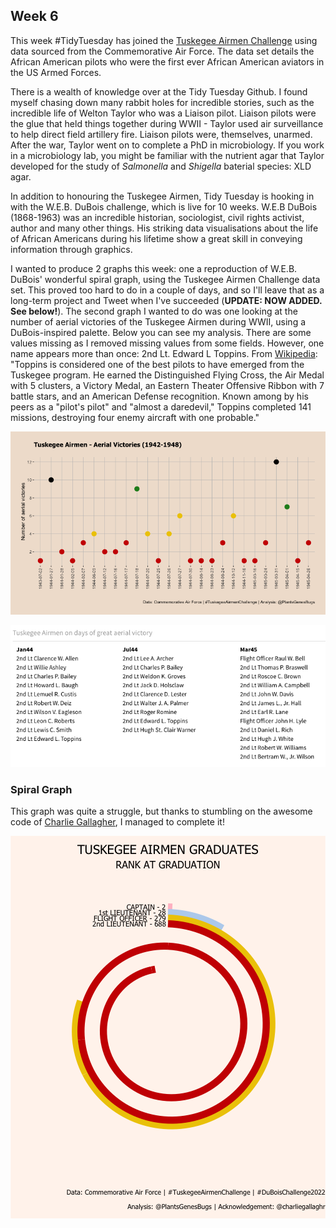 ## Week 6

This week #TidyTuesday has joined the [Tuskegee Airmen Challenge](https://github.com/lang1023/Tuskegee-Airman-Challenge/blob/main/Tuskegee%20Airmen%20Challenge.xlsx) using data sourced from the Commemorative Air Force. The data set details the African American pilots who were the first ever African American aviators in the US Armed Forces.

There is a wealth of knowledge over at the Tidy Tuesday Github. I found myself chasing down many rabbit holes for incredible stories, such as the incredible life of Welton Taylor who was a Liaison pilot. Liaison pilots were the glue that held things together during WWII - Taylor used air surveillance to help direct field artillery fire. Liaison pilots were, themselves, unarmed. After the war, Taylor went on to complete a PhD in microbiology. If you work in a microbiology lab, you might be familiar with the nutrient agar that Taylor developed for the study of *Salmonella* and *Shigella* baterial species: XLD agar.

In addition to honouring the Tuskegee Airmen, Tidy Tuesday is hooking in with the W.E.B. DuBois challenge, which is live for 10 weeks. W.E.B DuBois (1868-1963) was an incredible historian, sociologist, civil rights activist, author and many other things. His striking data visualisations about the life of African Americans during his lifetime show a great skill in conveying information through graphics.

I wanted to produce 2 graphs this week: one a reproduction of W.E.B. DuBois' wonderful spiral graph, using the Tuskegee Airmen Challenge data set. This proved too hard to do in a couple of days, and so I'll leave that as a long-term project and Tweet when I've succeeded (**UPDATE: NOW ADDED. See below!**). The second graph I wanted to do was one looking at the number of aerial victories of the Tuskegee Airmen during WWII, using a DuBois-inspired palette. Below you can see my analysis. There are some values missing as I removed missing values from some fields. However, one name appears more than once: 2nd Lt. Edward L Toppins. From [Wikipedia](https://en.wikipedia.org/wiki/Edward_L._Toppins): "Toppins is considered one of the best pilots to have emerged from the Tuskegee program. He earned the Distinguished Flying Cross, the Air Medal with 5 clusters, a Victory Medal, an Eastern Theater Offensive Ribbon with 7 battle stars, and an American Defense recognition. Known among by his peers as a "pilot's pilot" and "almost a daredevil," Toppins completed 141 missions, destroying four enemy aircraft with one probable."

![Scatter plot showing dates between July 1943 and April 1945 on the X-axis and number of total aerial victories on the Y-axis](https://github.com/PlantsGenesBugs/TidyTuesday/blob/main/2022/week6/TuskegeeAirmen1.png)


![Table listing the names of pilots who were involved in the three top days for aerial victories](https://github.com/PlantsGenesBugs/TidyTuesday/blob/main/2022/week6/AirmenDetails.png)

### Spiral Graph

This graph was quite a struggle, but thanks to stumbling on the awesome code of [Charlie Gallagher](https://github.com/charlie-gallagher/tidy-tuesday/blob/master/dubois/dubois.R), I managed to complete it!

![Radial graph, in the shape of spirals. The graph shows the number of graduates of different ranks in the Tuskegee Airmen crew. The smalles number is represented by Captains (2 individuals), with 1st lieutenants at 28, flight officers at 279 and 2nd lietuenants at 688. Each class of graduate has it's own colour. The length of the ribbon stretching around the spiral equals the number of individuals in the group.](https://github.com/PlantsGenesBugs/TidyTuesday/blob/main/2022/week6/TuskegeeAirmen2.png)
